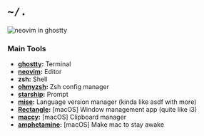 # `~/.`

![neovim in ghostty](https://github.com/user-attachments/assets/45b30c6b-69be-4fa9-ad60-68fafc828c0a)

### Main Tools

- **[ghostty](https://github.com/ghostty-org/ghostty):** Terminal
- **[neovim](https://github.com/neovim/neovim):** Editor
- **zsh:** Shell
- **[ohmyzsh](https://github.com/ohmyzsh/ohmyzsh):** Zsh config manager
- **[starship](https://github.com/starship/starship):** Prompt
- **[mise](https://github.com/jdx/mise):** Language version manager (kinda like asdf with more)
- **[Rectangle](https://github.com/rxhanson/Rectangle):** [macOS] Window management app (quite like i3)
- **[maccy](https://maccy.app/):** [macOS] Clipboard manager
- **[amphetamine](https://apps.apple.com/us/app/amphetamine/id937984704):** [macOS] Make mac to stay awake
